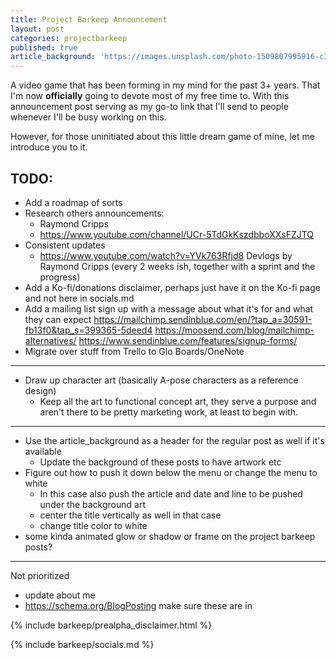 ```yaml
---
title: Project Barkeep Announcement
layout: post
categories: projectbarkeep
published: true
article_background: 'https://images.unsplash.com/photo-1509807995916-c332365e2d9e?ixlib=rb-1.2.1&ixid=eyJhcHBfaWQiOjEyMDd9&auto=format&fit=crop&w=2471&q=80'
---
```


A video game that has been forming in my mind for the past 3+ years. That I'm now **officially** going to devote most of my free time to. With this announcement post serving as my go-to link that I'll send to people whenever I'll be busy working on this.

However, for those uninitiated about this little dream game of mine, let me introduce you to it.

## TODO:

- Add a roadmap of sorts
- Research others announcements:
    - Raymond Cripps
    - https://www.youtube.com/channel/UCr-5TdGkKszdbboXXsFZJTQ
- Consistent updates
    - https://www.youtube.com/watch?v=YVk763Rfjd8 Devlogs by Raymond Cripps (every 2 weeks ish, together with a sprint and the progress)
- Add a Ko-fi/donations disclaimer, perhaps just have it on the Ko-fi page and not here in socials.md
- Add a mailing list sign up with a message about what it's for and what they can expect https://mailchimp.sendinblue.com/en/?tap_a=30591-fb13f0&tap_s=399365-5deed4 https://moosend.com/blog/mailchimp-alternatives/ https://www.sendinblue.com/features/signup-forms/
- Migrate over stuff from Trello to Glo Boards/OneNote

---

- Draw up character art (basically A-pose characters as a reference design)
    - Keep all the art to functional concept art, they serve a purpose and aren't there to be pretty marketing work, at least to begin with.

---

- Use the article_background as a header for the regular post as well if it's available
    - Update the background of these posts to have artwork etc
- Figure out how to push it down below the menu or change the menu to white
    - In this case also push the article and date and line to be pushed under the background art
    - center the title vertically as well in that case
    - change title color to white
- some kinda animated glow or shadow or frame on the project barkeep posts?

---
Not prioritized
- update about me
- https://schema.org/BlogPosting make sure these are in

{% include barkeep/prealpha_disclaimer.html %}

{% include barkeep/socials.md %}